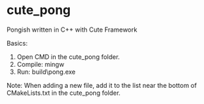 # cute_pong
Pongish written in C++ with Cute Framework

Basics:
1. Open CMD in the cute_pong folder.
2. Compile: mingw
3. Run: build\pong.exe

Note: When adding a new file, add it to the list near the bottom of CMakeLists.txt in the cute_pong folder.
